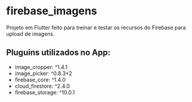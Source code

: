 # firebase_imagens

Projeto em Flutter feito para treinar e testar os recursos do Firebase para upload de imagens.

## Pluguins utilizados no App:

- image_cropper: ^1.4.1
- image_picker: ^0.8.3+2
- firebase_core: ^1.4.0
- cloud_firestore: ^2.4.0
- firebase_storage: ^10.0.1
  